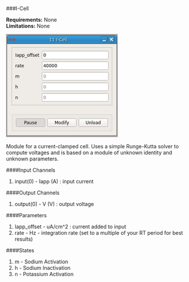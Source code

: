 ###I-Cell

**Requirements:** None  
**Limitations:** None  

![I-Cell GUI](i-cell.png)

<!--start-->
Module for a current-clamped cell. Uses a simple Runge-Kutta solver to compute voltages and is based on a module of unknown identity and unknown parameters.  
<!--end-->

####Input Channels
1. input(0) - Iapp (A) : input current

####Output Channels
1. output(0) - V (V) : output voltage

####Parameters
1. Iapp_offset - uA/cm^2 : current added to input
2. rate - Hz - integration rate (set to a multiple of your RT period for best results)

####States
1. m - Sodium Activation
2. h - Sodium Inactivation
3. n - Potassium Activation
